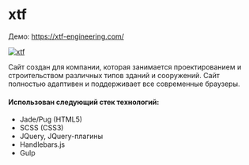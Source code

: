 # xtf
Демо: https://xtf-engineering.com/

[![xtf](https://i.imgur.com/wTpjrqv.png)](https://xtf-engineering.com/)

Сайт создан для компании, которая занимается проектированием и строительством различных типов зданий и сооружений. Сайт полностью адаптивен и поддерживает все современные браузеры.

#### Использован следующий стек технологий:
-	Jade/Pug (HTML5)
-	SCSS (CSS3)
-	JQuery, JQuery-плагины
-	Handlebars.js
-	Gulp
